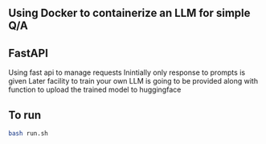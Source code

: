 ## Using Docker to containerize an LLM for simple Q/A

## FastAPI

Using fast api to manage requests
Inintially only response to prompts is given
Later facility to train your own LLM is going to be provided along with function to upload the trained model to huggingface

## To run
```bash
bash run.sh
```
